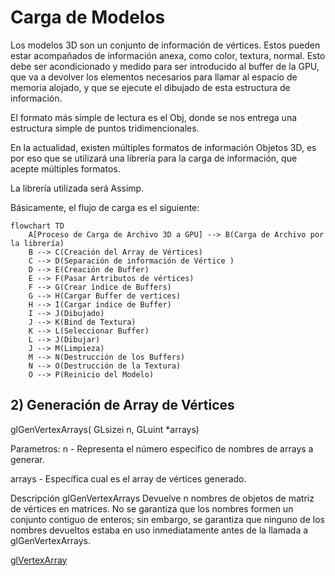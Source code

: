 # Carga de Modelos

Los modelos 3D son un conjunto de información de vértices. Estos pueden estar acompañados de información anexa, como color, textura, normal. Esto debe ser acondicionado y medido para ser introducido al buffer de la GPU, que va a devolver los elementos necesarios para llamar al espacio de memoria alojado, y que se ejecute el dibujado de esta estructura de información.

El formato más simple de lectura es el Obj, donde se nos entrega una estructura simple de puntos tridimencionales.

En la actualidad, existen múltiples formatos de información Objetos 3D, es por eso que se utilizará una librería para la carga de información, que acepte múltiples formatos.

La librería utilizada será Assimp.

Básicamente, el flujo de carga es el siguiente:

```mermaid
flowchart TD
    A[Proceso de Carga de Archivo 3D a GPU] --> B(Carga de Archivo por la librería)
    B --> C(Creación del Array de Vértices)
    C --> D(Separación de información de Vértice )
    D --> E(Creación de Buffer)
    E --> F(Pasar Artributos de vértices)
    F --> G(Crear índice de Buffers)
    G --> H(Cargar Buffer de vertices)
    H --> I(Cargar índice de Buffer)
    I --> J(Dibujado)
    J --> K(Bind de Textura)
    K --> L(Seleccionar Buffer)
    L --> J(Dibujar)
    J --> M(Limpieza)
    M --> N(Destrucción de los Buffers)
    N --> O(Destrucción de la Textura)
    O --> P(Reinicio del Modelo)

```

## 2) Generación de Array de Vértices 

glGenVertexArrays( GLsizei n, GLuint *arrays)

Parametros:
n - Representa el número específico de nombres de arrays a generar.

arrays - Específica cual es el array de vértices generado.


Descripción
glGenVertexArrays Devuelve n nombres de objetos de matriz de vértices en matrices. No se garantiza que los nombres formen un conjunto contiguo de enteros; sin embargo, se garantiza que ninguno de los nombres devueltos estaba en uso inmediatamente antes de la llamada a glGenVertexArrays. 

[glVertexArray](https://registry.khronos.org/OpenGL-Refpages/gl4/html/glGenVertexArrays.xhtml)

